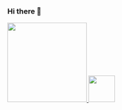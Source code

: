 ### Hi there 👋
<div>
<a href="https://github.com/seu-usuário-aqui">
<img height="180em" src="https://github-readme-stats.vercel.app/api/top-langs/?username=kayua&layout=compact&langs_count=7&theme=dracula"/>
<img height="60em" src="https://github-readme-stats.vercel.app/api?username=kayua&show_icons=true&theme=dracula&include_all_commits=true&count_private=true"/>
</div>
<!--
**kayua/kayua** is a ✨ _special_ ✨ repository because its `README.md` (this file) appears on your GitHub profile.

Here are some ideas to get you started:

- 🔭 I’m currently working on ...
- 🌱 I’m currently learning ...
- 👯 I’m looking to collaborate on ...
- 🤔 I’m looking for help with ...
- 💬 Ask me about ...
- 📫 How to reach me: ...
- 😄 Pronouns: ...
- ⚡ Fun fact: ...
-->
